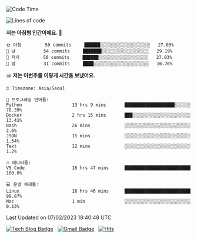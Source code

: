 <!-- ### Hi there 👋 -->

<!--
**dnchoi/dnchoi** is a ✨ _special_ ✨ repository because its `README.md` (this file) appears on your GitHub profile.

Here are some ideas to get you started:

- 🔭 I’m currently working on ...
- 🌱 I’m currently learning ...
- 👯 I’m looking to collaborate on ...
- 🤔 I’m looking for help with ...
- 💬 Ask me about ...
- 📫 How to reach me: ...
- 😄 Pronouns: ...
- ⚡ Fun fact: ...
-->

<!--START_SECTION:waka-->
![Code Time](http://img.shields.io/badge/Code%20Time-355%20hrs%2035%20mins-blue)

![Lines of code](https://img.shields.io/badge/%EC%A0%80%EB%8A%94%20%EC%97%AC%ED%83%9C%EA%B9%8C%EC%A7%80%20-180%20Thousand%20%EC%A4%84%EC%9D%98%20%EC%BD%94%EB%93%9C%EB%A5%BC%20%EC%9E%91%EC%84%B1%ED%96%88%EC%96%B4%EC%9A%94.-blue)

**저는 아침형 인간이에요. 🐤** 

```text
🌞 아침         50 commits     ██████░░░░░░░░░░░░░░░░░░░   27.03% 
🌆 낮　         54 commits     ███████░░░░░░░░░░░░░░░░░░   29.19% 
🌃 저녁         50 commits     ██████░░░░░░░░░░░░░░░░░░░   27.03% 
🌙 밤　         31 commits     ████░░░░░░░░░░░░░░░░░░░░░   16.76%

```


📊 **저는 이번주를 이렇게 시간을 보냈어요.** 

```text
⌚︎ Timezone: Asia/Seoul

💬 프로그래밍 언어들: 
Python                   13 hrs 9 mins       ███████████████████░░░░░░   78.39% 
Docker                   2 hrs 15 mins       ███░░░░░░░░░░░░░░░░░░░░░░   13.41% 
Bash                     26 mins             ░░░░░░░░░░░░░░░░░░░░░░░░░   2.6% 
JSON                     15 mins             ░░░░░░░░░░░░░░░░░░░░░░░░░   1.54% 
Text                     12 mins             ░░░░░░░░░░░░░░░░░░░░░░░░░   1.2%

🔥 에디터들: 
VS Code                  16 hrs 47 mins      █████████████████████████   100.0%

💻 운영 체제들: 
Linux                    16 hrs 46 mins      █████████████████████████   99.87% 
Mac                      1 min               ░░░░░░░░░░░░░░░░░░░░░░░░░   0.13%

```


 Last Updated on 07/02/2023 18:40:48 UTC
<!--END_SECTION:waka-->


[![Tech Blog Badge](http://img.shields.io/badge/-Tech%20blog-black?style=flat-square&logo=github&link=https://zzsza.github.io/)](https://dnchoi.github.io/)
&nbsp;
[![Gmail Badge](https://img.shields.io/badge/Gmail-d14836?style=flat-square&logo=Gmail&logoColor=white&link=mailto:snugyun01@gmail.com)](mailto:dongnyeokc@gmail.com)
&nbsp;
[![Hits](https://hits.seeyoufarm.com/api/count/incr/badge.svg?url=https%3A%2F%2Fgithub.com%2Fgjbae1212%2Fhit-counter&count_bg=%233D7CC8&title_bg=%23555555&icon=&icon_color=%23E7E7E7&title=hits&edge_flat=false)](https://hits.seeyoufarm.com)
<!-- 
![Anurag's github stats](https://github-readme-stats.vercel.app/api?username=dnchoi&show_icons=true&theme=tokyonight)
&nbsp;
![Top Langs](https://github-readme-stats.vercel.app/api/top-langs/?username=dnchoi&layout=compact&theme=tokyonight)
 -->
<div align='center'>
